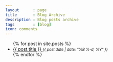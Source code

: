 ```yaml
---
layout 		: page
title 		: Blog Archive
description	: Blog posts archive
tags        : [blog]
icon: comments
---
```


<ul>
  {% for post in site.posts %}
    <li>
      <large><a href="{{ site.baseurl }}{{ post.url }}">
        {{ post.title }}
      </a></large>
      <small><i><time> {{ post.date | date: "%B %-d, %Y" }} </time></i></small>
    </li>
  {% endfor %}
</ul>
